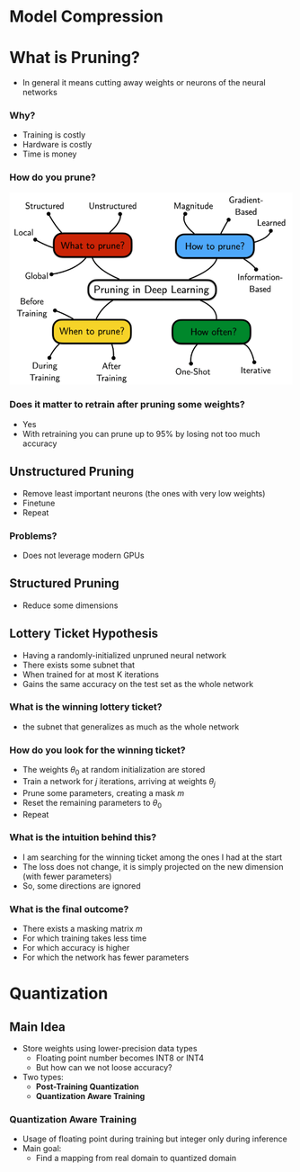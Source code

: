 # Model Compression

# What is Pruning?
- In general it means cutting away weights or neurons of the neural networks
### Why?
- Training is costly
- Hardware is costly
- Time is money
### How do you prune?
![Pruning Taxonomy](images/pruning_taxonomy.png)
### Does it matter to retrain after pruning some weights?
- Yes
- With retraining you can prune up to 95% by losing not too much accuracy
## Unstructured Pruning
- Remove least important neurons (the ones with very low weights)
- Finetune
- Repeat
### Problems?
- Does not leverage modern GPUs
## Structured Pruning
- Reduce some dimensions
## Lottery Ticket Hypothesis
- Having a randomly-initialized unpruned neural network
- There exists some subnet that
- When trained for at most K iterations
- Gains the same accuracy on the test set as the whole network
### What is the winning lottery ticket?
- the subnet that generalizes as much as the whole network
### How do you look for the winning ticket?
- The weights $\theta_0$ at random initialization are stored
- Train a network for $j$ iterations, arriving at weights $\theta_j$
- Prune some parameters, creating a mask $m$
- Reset the remaining parameters to $\theta_0$
- Repeat
### What is the intuition behind this?
- I am searching for the winning ticket among the ones I had at the start
- The loss does not change, it is simply projected on the new dimension (with fewer parameters)
- So, some directions are ignored
### What is the final outcome?
- There exists a masking matrix $m$
- For which training takes less time
- For which accuracy is higher
- For which the network has fewer parameters


# Quantization

## Main Idea
- Store weights using lower-precision data types
  - Floating point number becomes INT8 or INT4
  - But how can we not loose accuracy?
- Two types:
  - **Post-Training Quantization**
  - **Quantization Aware Training**

### Quantization Aware Training
- Usage of floating point during training but integer only during inference
- Main goal:
  - Find a mapping from real domain to quantized domain









